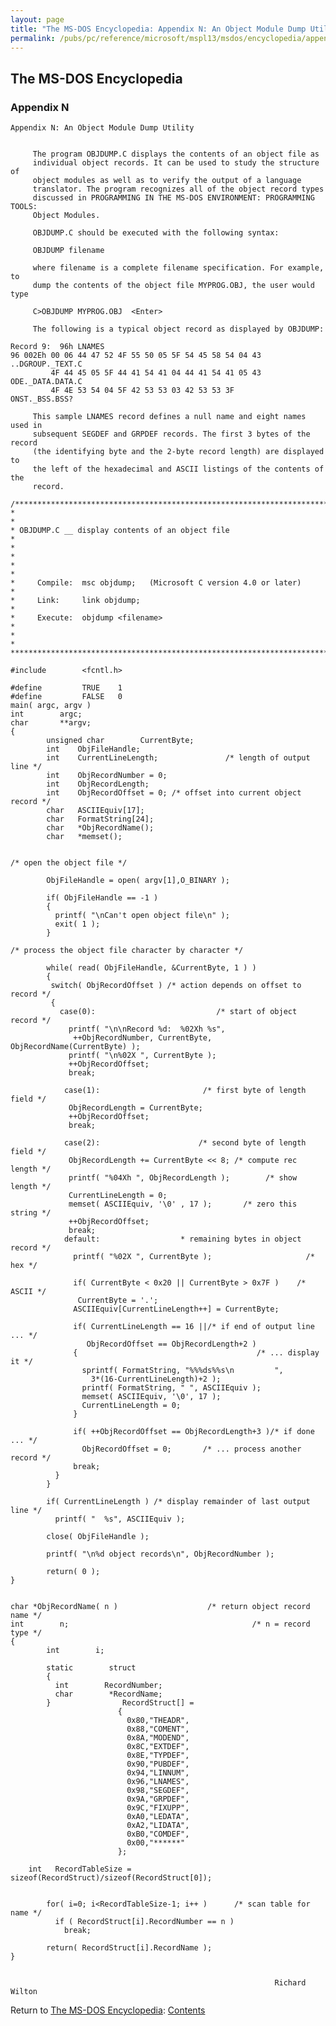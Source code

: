 ```yaml
---
layout: page
title: "The MS-DOS Encyclopedia: Appendix N: An Object Module Dump Utility"
permalink: /pubs/pc/reference/microsoft/mspl13/msdos/encyclopedia/appendix-n/
---
```


The MS-DOS Encyclopedia
-----------------------

### Appendix N

	Appendix N: An Object Module Dump Utility
	
	
	     The program OBJDUMP.C displays the contents of an object file as
	     individual object records. It can be used to study the structure of
	     object modules as well as to verify the output of a language
	     translator. The program recognizes all of the object record types
	     discussed in PROGRAMMING IN THE MS-DOS ENVIRONMENT: PROGRAMMING TOOLS:
	     Object Modules.
	
	     OBJDUMP.C should be executed with the following syntax:
	
	     OBJDUMP filename
	
	     where filename is a complete filename specification. For example, to
	     dump the contents of the object file MYPROG.OBJ, the user would type
	
	     C>OBJDUMP MYPROG.OBJ  <Enter>
	
	     The following is a typical object record as displayed by OBJDUMP:
	
	Record 9:  96h LNAMES
	96 002Eh 00 06 44 47 52 4F 55 50 05 5F 54 45 58 54 04 43   ..DGROUP._TEXT.C
	         4F 44 45 05 5F 44 41 54 41 04 44 41 54 41 05 43   ODE._DATA.DATA.C
	         4F 4E 53 54 04 5F 42 53 53 03 42 53 53 3F         ONST._BSS.BSS?
	
	     This sample LNAMES record defines a null name and eight names used in
	     subsequent SEGDEF and GRPDEF records. The first 3 bytes of the record
	     (the identifying byte and the 2-byte record length) are displayed to
	     the left of the hexadecimal and ASCII listings of the contents of the
	     record.
	
	/*************************************************************************
	*                                                                         *
	* OBJDUMP.C __ display contents of an object file                         *
	*                                                                         *
	*                                                                         *
	*     Compile:  msc objdump;   (Microsoft C version 4.0 or later)         *
	*     Link:     link objdump;                                             *
	*     Execute:  objdump <filename>                                        *
	*                                                                         *
	**************************************************************************/
	
	#include        <fcntl.h>
	
	#define         TRUE    1
	#define         FALSE   0
	main( argc, argv )
	int        argc;
	char       **argv;
	{
	        unsigned char        CurrentByte;
	        int    ObjFileHandle;
	        int    CurrentLineLength;               /* length of output line */
	        int    ObjRecordNumber = 0;
	        int    ObjRecordLength;
	        int    ObjRecordOffset = 0; /* offset into current object record */
	        char   ASCIIEquiv[17];
	        char   FormatString[24];
	        char   *ObjRecordName();
	        char   *memset();
	
	
	/* open the object file */
	
	        ObjFileHandle = open( argv[1],O_BINARY );
	
	        if( ObjFileHandle == -1 )
	        {
	          printf( "\nCan't open object file\n" );
	          exit( 1 );
	        }
	
	/* process the object file character by character */
	
	        while( read( ObjFileHandle, &CurrentByte, 1 ) )
	        {
	         switch( ObjRecordOffset ) /* action depends on offset to record */
	         {
	           case(0):                           /* start of object record */
	             printf( "\n\nRecord %d:  %02Xh %s",
	              ++ObjRecordNumber, CurrentByte, ObjRecordName(CurrentByte) );
	             printf( "\n%02X ", CurrentByte );
	             ++ObjRecordOffset;
	             break;
	
	            case(1):                       /* first byte of length field */
	             ObjRecordLength = CurrentByte;
	             ++ObjRecordOffset;
	             break;
	
	            case(2):                      /* second byte of length field */
	             ObjRecordLength += CurrentByte << 8; /* compute rec length */
	             printf( "%04Xh ", ObjRecordLength );        /* show length */
	             CurrentLineLength = 0;
	             memset( ASCIIEquiv, '\0' , 17 );       /* zero this string */
	             ++ObjRecordOffset;
	             break;
	            default:                  * remaining bytes in object record */
	              printf( "%02X ", CurrentByte );                     /* hex */
	
	              if( CurrentByte < 0x20 || CurrentByte > 0x7F )    /* ASCII */
	               CurrentByte = '.';
	              ASCIIEquiv[CurrentLineLength++] = CurrentByte;
	
	              if( CurrentLineLength == 16 ||/* if end of output line ... */
	                 ObjRecordOffset == ObjRecordLength+2 )
	              {                                        /* ... display it */
	                sprintf( FormatString, "%%%ds%%s\n         ",
	                  3*(16-CurrentLineLength)+2 );
	                printf( FormatString, " ", ASCIIEquiv );
	                memset( ASCIIEquiv, '\0', 17 );
	                CurrentLineLength = 0;
	              }
	
	              if( ++ObjRecordOffset == ObjRecordLength+3 )/* if done ... */
	                ObjRecordOffset = 0;       /* ... process another record */
	              break;
	          }
	        }
	
	        if( CurrentLineLength ) /* display remainder of last output line */
	          printf( "  %s", ASCIIEquiv );
	
	        close( ObjFileHandle );
	
	        printf( "\n%d object records\n", ObjRecordNumber );
	
	        return( 0 );
	}
	
	
	char *ObjRecordName( n )                    /* return object record name */
	int        n;                                         /* n = record type */
	{
	        int        i;
	
	        static        struct
	        {
	          int        RecordNumber;
	          char        *RecordName;
	        }                RecordStruct[] =
	                        {
	                          0x80,"THEADR",
	                          0x88,"COMENT",
	                          0x8A,"MODEND",
	                          0x8C,"EXTDEF",
	                          0x8E,"TYPDEF",
	                          0x90,"PUBDEF",
	                          0x94,"LINNUM",
	                          0x96,"LNAMES",
	                          0x98,"SEGDEF",
	                          0x9A,"GRPDEF",
	                          0x9C,"FIXUPP",
	                          0xA0,"LEDATA",
	                          0xA2,"LIDATA",
	                          0xB0,"COMDEF",
	                          0x00,"******"
	                        };
	
	    int   RecordTableSize = sizeof(RecordStruct)/sizeof(RecordStruct[0]);
	
	
	        for( i=0; i<RecordTableSize-1; i++ )      /* scan table for name */
	          if ( RecordStruct[i].RecordNumber == n )
	            break;
	
	        return( RecordStruct[i].RecordName );
	}
	
	
	                                                           Richard Wilton

Return to [The MS-DOS Encyclopedia](../): [Contents](../#contents)
